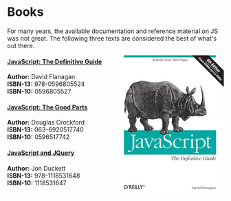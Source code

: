 # Books
For many years, the available documentation and reference material on JS was not great. The following three texts are considered the best of what's out there.

<img src="images/definitive-guide.jpg" align="right">

#### [JavaScript: The Definitive Guide](https://www.amazon.com/JavaScript-Definitive-Guide-Activate-Guides/dp/0596805527)
**Author:** David Flanagan  
**ISBN-13:** 978-0596805524  
**ISBN-10:** 0596805527  

#### [JavaScript: The Good Parts](https://www.amazon.com/JavaScript-Good-Parts-Douglas-Crockford/dp/0596517742)
**Author:** Douglas Crockford  
**ISBN-13:** 063-6920517740  
**ISBN-10:** 0596517742

#### [JavaScript and JQuery](https://www.amazon.com/JavaScript-JQuery-Interactive-Front-End-Development/dp/1118531647/ref=sr_1_1)
**Author:** Jon Duckett  
**ISBN-13:** 978-1118531648  
**ISBN-10:** 1118531647